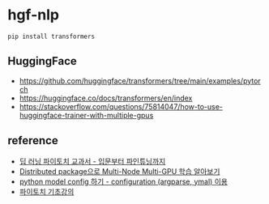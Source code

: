 # hgf-nlp

```
pip install transformers
```


## HuggingFace ##

* https://github.com/huggingface/transformers/tree/main/examples/pytorch
* https://huggingface.co/docs/transformers/en/index
* https://stackoverflow.com/questions/75814047/how-to-use-huggingface-trainer-with-multiple-gpus



## reference ##

* [딥 러닝 파이토치 교과서 - 입문부터 파인튜닝까지](https://wikidocs.net/book/2788)
* [Distributed package으로 Multi-Node Multi-GPU 학습 알아보기](https://csm-kr.tistory.com/89)
* [python model config 하기 - configuration (argparse, ymal) 이용](https://csm-kr.tistory.com/19)
* [파이토치 기초강의](https://www.youtube.com/@%EA%B9%80%EA%B5%B0%EC%9D%B4-u6v)
